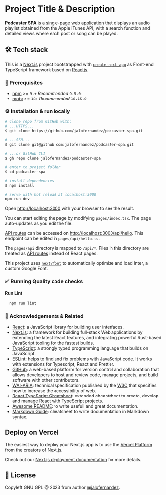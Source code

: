 # Project Title & Description

**Podcaster SPA** is a single-page web application that displays an audio playlist obtained from the Apple iTunes API, with a search function and detailed views where each post or song can be played.

## 🛠 Tech stack

This is a [Next.js](https://nextjs.org/) project bootstrapped with [`create-next-app`](https://github.com/vercel/next.js/tree/canary/packages/create-next-app) as Front-end TypeScript framework based on [Reactjs](https://reactjs.org/).

### 🔦 Prerequisites

- [npm](https://www.npmjs.com/) >= `9.+` *Recommended* `9.5.0`
- [node](https://nodejs.org/en/) >= `18+` *Recommended* `18.15.0`

### ⚙ Installation & run locally

```bash
# clone repo from GitHub with:
# ...HTTPS...
$ git clone https://github.com/jalofernandez/podcaster-spa.git

# ...SSH...
$ git clone git@github.com:jalofernandez/podcaster-spa.git

# ...or GitHub CLI
$ gh repo clone jalofernandez/podcaster-spa

# enter to project folder
$ cd podcaster-spa

# install dependencies
$ npm install

# serve with hot reload at localhost:3000
npm run dev
```

Open [http://localhost:3000](http://localhost:3000) with your browser to see the result.

You can start editing the page by modifying `pages/index.tsx`. The page auto-updates as you edit the file.

[API routes](https://nextjs.org/docs/api-routes/introduction) can be accessed on [http://localhost:3000/api/hello](http://localhost:3000/api/hello). This endpoint can be edited in `pages/api/hello.ts`.

The `pages/api` directory is mapped to `/api/*`. Files in this directory are treated as [API routes](https://nextjs.org/docs/api-routes/introduction) instead of React pages.

This project uses [`next/font`](https://nextjs.org/docs/basic-features/font-optimization) to automatically optimize and load Inter, a custom Google Font.

### ✅ Running Quality code checks

#### Run Lint

```bash
  npm run lint
```

### 📖 Acknowledgements & Related

- [React](https://reactjs.org/): a JavaScript library for building user interfaces.
- [Next.js](https://nextjs.org/): a framework for building full-stack Web applications by extending the latest React features, and integrating powerful Rust-based JavaScript tooling for the fastest builds.
- [TypeScript](https://www.typescriptlang.org/): a strongly typed programming language that builds on JavaScript.
- [ESLint](https://eslint.org/): helps to find and fix problems with JavaScript code. It works with extensions for Typescript, React and Prettier.
- [GitHub](https://github.com/): a web-based platform for version control and collaboration that allows developers to host and review code, manage projects, and build software with other contributors.
- [WAI-ARIA](https://developer.mozilla.org/en-US/docs/Web/Accessibility/ARIA/Roles): technical specification published by the [W3C](https://www.w3.org/) that specifies how to increase the accessibility of web.
- [React TypeScript Cheatsheet](https://react-typescript-cheatsheet.netlify.app/docs/basic/setup/): extended cheastsheet to create, develop and manage React with TypeScript projects.
- [Awesome README](https://readme.so/es/editor): to write usefull and great documentation.
- [Markdown Guide](https://www.markdownguide.org/basic-syntax/): cheatsheet to write documentation in Markdown syntax.

## Deploy on Vercel

The easiest way to deploy your Next.js app is to use the [Vercel Platform](https://vercel.com/new?utm_medium=default-template&filter=next.js&utm_source=create-next-app&utm_campaign=create-next-app-readme) from the creators of Next.js.

Check out our [Next.js deployment documentation](https://nextjs.org/docs/deployment) for more details.

## 📝 License

Copyleft GNU GPL @ 2023 from author [@jalofernandez](https://jalofernandez.com/).
